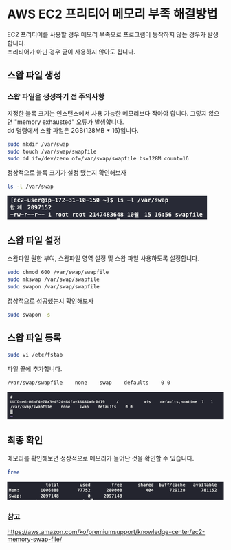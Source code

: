 # AWS EC2 프리티어 메모리 부족 해결방법

EC2 프리티어를 사용할 경우 메모리 부족으로 프로그램이 동작하지 않는 경우가 발생합니다.  
프리티어가 아닌 경우 굳이 사용하지 않아도 됩니다.

## 스왑 파일 생성

### 스왑 파일을 생성하기 전 주의사항
지정한 블록 크기는 인스턴스에서 사용 가능한 메모리보다 작아야 합니다. 그렇지 않으면 "memory exhausted" 오류가 발생합니다.  
dd 명령에서 스왑 파일은 2GB(128MB * 16)입니다.

```bash
sudo mkdir /var/swap
sudo touch /var/swap/swapfile 
sudo dd if=/dev/zero of=/var/swap/swapfile bs=128M count=16
```

정상적으로 블록 크기가 설정 됐는지 확인해보자
```bash
ls -l /var/swap
```

![](images/1.png)

## 스왑 파일 설정

스왑파일 권한 부여, 스왑파일 영역 설정 및 스왑 파일 사용하도록 설정합니다.

```bash
sudo chmod 600 /var/swap/swapfile 
sudo mkswap /var/swap/swapfile
sudo swapon /var/swap/swapfile
```

정상적으로 성공했는지 확인해보자
```bash
sudo swapon -s
```

## 스왑 파일 등록

```bash
sudo vi /etc/fstab
```

파일 끝에 추가합니다.
```bash
/var/swap/swapfile    none    swap    defaults    0 0 
```

![](images/2.png)

## 최종 확인
메모리를 확인해보면 정상적으로 메모리가 늘어난 것을 확인할 수 있습니다.
```bash
free
```

![](images/3.png)

### 참고
https://aws.amazon.com/ko/premiumsupport/knowledge-center/ec2-memory-swap-file/